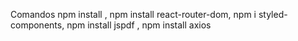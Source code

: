 Comandos 
npm install , npm install react-router-dom, npm i styled-components, npm install jspdf , npm install axios 
